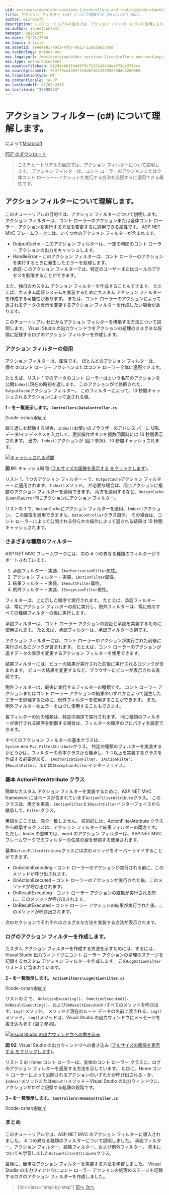 ```yaml
---
uid: mvc/overview/older-versions-1/controllers-and-routing/understanding-action-filters-cs
title: アクション フィルター (c#) について理解する |Microsoft Docs
author: microsoft
description: このチュートリアルの目的では、アクション フィルターについて説明します。 コント ローラーのアクションまたはコント ローラー全体に適用できる属性をアクション フィルターには.
ms.author: aspnetcontent
manager: wpickett
ms.date: 10/16/2008
ms.topic: article
ms.assetid: a94e4e81-40c1-47b7-8613-126a1a6cc93d
ms.technology: dotnet-mvc
msc.legacyurl: /mvc/overview/older-versions-1/controllers-and-routing/understanding-action-filters-cs
msc.type: authoredcontent
ms.openlocfilehash: b1294eb61164d9f5c71152a542daa673de37f4ca
ms.sourcegitcommit: 953ff9ea4369f154d6fd0239599279ddd3280009
ms.translationtype: MT
ms.contentlocale: ja-JP
ms.lasthandoff: 07/03/2018
ms.locfileid: "37398233"
---
```

<a name="understanding-action-filters-c"></a>アクション フィルター (c#) について理解します。
====================
によって[Microsoft](https://github.com/microsoft)

[PDF のダウンロード](http://download.microsoft.com/download/e/f/3/ef3f2ff6-7424-48f7-bdaa-180ef64c3490/ASPNET_MVC_Tutorial_14_CS.pdf)

> このチュートリアルの目的では、アクション フィルターについて説明します。 アクション フィルターは、コント ローラーのアクションまたは全体コント ローラー--アクションを実行する方法を変更するに適用できる属性です。


## <a name="understanding-action-filters"></a>アクション フィルターについて理解します。

このチュートリアルの目的では、アクション フィルターについて説明します。 アクション フィルターは、コント ローラーのアクションまたは全体コント ローラー--アクションを実行する方法を変更するに適用できる属性です。 ASP.NET MVC フレームワークには、いくつかのアクション フィルターが含まれます。

- OutputCache – このアクション フィルターは、一定の時間のコント ローラー アクションの出力をキャッシュします。
- HandleError – このアクション フィルターは、コント ローラーのアクションを実行するときに発生したエラーを処理します。
- 承認-このアクション フィルターでは、特定のユーザーまたはロールのアクセスを制限することができます。

また、独自のカスタム アクション フィルターを作成することもできます。 たとえば、カスタム認証システムを実装するためにカスタム アクション フィルターを作成する可能性があります。 または、コント ローラーのアクションによって返されるデータの表示を変更するアクション フィルターを作成したい場合があります。

このチュートリアル ゼロからアクション フィルターを構築する方法について説明します。 Visual Studio の出力ウィンドウをアクションの処理のさまざまな段階に記録するログのアクション フィルターを作成します。

### <a name="using-an-action-filter"></a>アクション フィルターの使用

アクション フィルターは、属性です。 ほとんどのアクション フィルターは、個々 のコント ローラー アクションまたはコント ローラー全体に適用できます。

たとえば、リスト 1 でのデータのコント ローラーはという名前のアクションを公開`Index()`現在の時刻を返します。 このアクションがで修飾された、`OutputCache`アクション フィルター。 このフィルターによって、10 秒間キャッシュされるアクションによって返される値。

**1 – を一覧表示します。 `Controllers\DataController.cs`**

[!code-csharp[Main](understanding-action-filters-cs/samples/sample1.cs)]

繰り返しを起動する場合、`Index()`お使いのブラウザーのアドレス バーに URL データ/インデックスを入力して、更新操作ボタンを複数回同時には 10 秒間表示されます。 出力、`Index()`アクションが (図 1 参照)、10 秒間キャッシュされます。


[![キャッシュされる時間](understanding-action-filters-cs/_static/image2.png)](understanding-action-filters-cs/_static/image1.png)

**図 01**: キャッシュ時間 ([フルサイズの画像を表示する をクリックします](understanding-action-filters-cs/_static/image3.png))。


リスト 1、1 つのアクション フィルター – で、`OutputCache`アクション フィルター – に適用されます、`Index()`メソッド。 が必要な場合は、同じアクションに複数のアクション フィルターを適用できます。 両方を適用するなど、`OutputCache`と`HandleError`同じアクションにアクション フィルター。

リストの 1 で、`OutputCache`にアクション フィルターを適用、`Index()`アクション。 この属性を適用できますも、`DataController`クラス自体。 その場合は、コント ローラーによって公開される何らかの操作によって返される結果は 10 秒間キャッシュされます。

### <a name="the-different-types-of-filters"></a>さまざまな種類のフィルター

ASP.NET MVC フレームワークには、次の 4 つの異なる種類のフィルターがサポートされています。

1. 承認フィルター – 実装、`IAuthorizationFilter`属性。
2. アクション フィルター – 実装、`IActionFilter`属性。
3. 結果フィルター – 実装、`IResultFilter`属性。
4. 例外フィルター – 実装、`IExceptionFilter`属性。

フィルターは、上に示した順序で実行されます。 たとえば、承認フィルターは、常にアクション フィルターの前に実行し、例外フィルターは、常に他のすべての種類フィルターの後に実行します。

承認フィルターは、コント ローラー アクションの認証と承認を実装するために使用されます。 たとえば、承認フィルターは、承認フィルターの例です。

アクション フィルターには、コント ローラーのアクションが実行された前後に実行されるロジックが含まれます。 たとえば、コント ローラーのアクションが返すデータの表示を変更するアクション フィルターを使用できます。

結果フィルターには、ビューの結果が実行された前後に実行されるロジックが含まれます。 ビューの結果を変更するなど、ブラウザーにビューが表示される直前です。

例外フィルターは、最後に実行するフィルターの種類です。 コント ローラー アクションまたはコント ローラー アクションの結果のいずれかによって発生したエラーを処理するために、例外フィルターを使用することができます。 また、例外フィルターをエラーをログに使用することもできます。

各フィルターの別の種類は、特定の順序で実行されます。 同じ種類のフィルターが実行される順序を制御する場合は、フィルターの順序のプロパティを設定できます。

すべてのアクション フィルターの基本クラスは、`System.Web.Mvc.FilterAttribute`クラス。 特定の種類のフィルターを実装するかどうかは、フィルターの基本クラスから継承し、1 つ以上を実装するクラスを作成する必要がある、 `IAuthorizationFilter`、 `IActionFilter`、 `IResultFilter`、または`IExceptionFilter`インターフェイス。

### <a name="the-base-actionfilterattribute-class"></a>基本 ActionFilterAttribute クラス

簡単なカスタム アクション フィルターを実装するために、ASP.NET MVC framework にはベースが含まれています`ActionFilterAttribute`クラス。 このクラスは、両方を実装、`IActionFilter`と`IResultFilter`インターフェイスから継承して、`Filter`クラス。

用語をここでは、完全一致しません。 技術的には、ActionFilterAttribute クラスから継承するクラスは、アクション フィルターと結果フィルターの両方です。 ただし、loose の意味では、word のアクション フィルターは、ASP.NET MVC フレームワークでのフィルターの任意の型を参照する使用されます。

基本`ActionFilterAttribute`クラスには次のメソッドをオーバーライドすることができます。

- OnActionExecuting – コント ローラーのアクションが実行される前に、このメソッドが呼び出されます。
- OnActionExecuted – コント ローラーのアクションが実行された後、このメソッドが呼び出されます。
- OnResultExecuting – コント ローラー アクションの結果が実行される前に、このメソッドが呼び出されます。
- OnResultExecuted – コント ローラー アクションの結果が実行された後、このメソッドが呼び出されます。

次のセクションでそれぞれのさまざまな方法を実装する方法が表示されます。

### <a name="creating-a-log-action-filter"></a>ログのアクション フィルターを作成します。

カスタム アクション フィルターを作成する方法を示すためには、するには、Visual Studio 出力ウィンドウにコント ローラー アクションの処理のステージを記録するカスタム アクション フィルターを作成します。 この`LogActionFilter`リスト 2 に含まれています。

**2 – を一覧表示します。 `ActionFilters\LogActionFilter.cs`**

[!code-csharp[Main](understanding-action-filters-cs/samples/sample2.cs)]

リストの 2 で、 `OnActionExecuting()`、 `OnActionExecuted()`、 `OnResultExecuting()`、および`OnResultExecuted()`すべてのメソッドを呼び出す、`Log()`メソッド。 メソッドと現在のルート データの名前に渡される、`Log()`メソッド。 `Log()`メソッドは、Visual Studio の出力ウィンドウにメッセージを書き込みます (図 2 参照)。


[![Visual Studio の出力ウィンドウへの書き込み](understanding-action-filters-cs/_static/image5.png)](understanding-action-filters-cs/_static/image4.png)

**図 02**: Visual Studio の出力ウィンドウへの書き込み ([フルサイズの画像を表示する をクリックします](understanding-action-filters-cs/_static/image6.png))。


リスト 3 の Home コント ローラーは、全体のコント ローラー クラスに、ログのアクション フィルターを適用する方法を示しています。 たびに、Home コント ローラーによって公開されるアクションのいずれかが呼び出される – か、`Index()`メソッドまたは`About()`メソッド – Visual Studio の出力ウィンドウに、アクションがログに記録する処理の段階です。

**3 – を一覧表示します。 `Controllers\HomeController.cs`**

[!code-csharp[Main](understanding-action-filters-cs/samples/sample3.cs)]

### <a name="summary"></a>まとめ

このチュートリアルでは、ASP.NET MVC のアクション フィルターに導入されました。 4 つの異なる種類のフィルターについて説明しました。 承認フィルター、アクション フィルター、結果フィルター、および例外フィルター。 基本についても学習しました`ActionFilterAttribute`クラス。

最後に、簡単なアクション フィルターを実装する方法を学習しました。 Visual Studio の出力ウィンドウにコント ローラー アクションの処理のステージを記録するログのアクション フィルターを作成しました。

> [!div class="step-by-step"]
> [前へ](asp-net-mvc-routing-overview-cs.md)
> [次へ](improving-performance-with-output-caching-cs.md)
